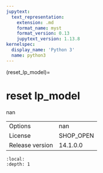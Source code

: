 ```yaml
---
jupytext:
  text_representation:
    extension: .md
    format_name: myst
    format_version: 0.13
    jupytext_version: 1.13.8
kernelspec:
  display_name: 'Python 3'
  name: python3
---
```


(reset_lp_model)=
# reset lp_model
nan

|   |   |
|---|---|
|Options|nan|
|License|SHOP_OPEN|
|Release version|14.1.0.0|

```{contents}
:local:
:depth: 1
```





